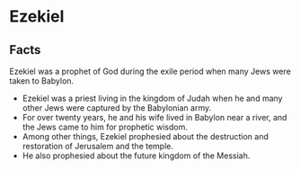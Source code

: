 # Ezekiel

## Facts

Ezekiel was a prophet of God during the exile period when many Jews were taken to Babylon.

* Ezekiel was a priest living in the kingdom of Judah when he and many other Jews were captured by the Babylonian army.
* For over twenty years, he and his wife lived in Babylon near a river, and the Jews came to him for prophetic wisdom.
* Among other things, Ezekiel prophesied about the destruction and restoration of Jerusalem and the temple.
* He also prophesied about the future kingdom of the Messiah.